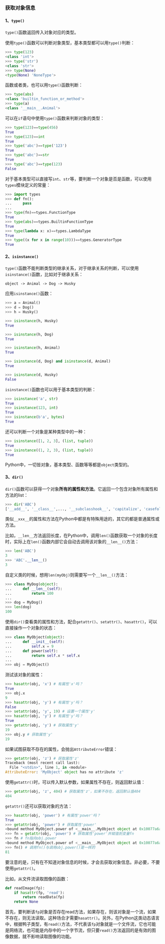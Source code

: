 ### 获取对象信息

#### 1、`type()`

`type()`函数返回传入对象对应的类型。

使用`type()`函数可以判断对象类型，基本类型都可以用`type()`判断：

```python
>>> type(123)
<class 'int'>
>>> type('str')
<class 'str'>
>>> type(None)
<type(None) 'NoneType'>
```

函数或者类，也可以用`type()`函数判断：

```python
>>> type(abs)
<class 'builtin_function_or_method'>
>>> type(a)
<class '__main__.Animal'>
```

可以在`if`语句中使用`type()`函数来判断对象的类型：

```python
>>> type(123)==type(456)
True
>>> type(123)==int
True
>>> type('abc')==type('123')
True
>>> type('abc')==str
True
>>> type('abc')==type(123)
False
```

对于基本类型可以直接写`int`、`str`等，要判断一个对象是否是函数，可以使用`types`模块定义的常量：

```python
>>> import types
>>> def fn():
...     pass
...
>>> type(fn)==types.FunctionType
True
>>> type(abs)==types.BuiltinFunctionType
True
>>> type(lambda x: x)==types.LambdaType
True
>>> type((x for x in range(10)))==types.GeneratorType
True
```

#### 2、`isinstance()`

`type()`函数不能判断类型的继承关系，对于继承关系的判断，可以使用`isinstance()`函数，比如对于继承关系：

```ascii
object -> Animal -> Dog -> Husky
```

应用`isinstance()`函数：

```python
>>> a = Animal()
>>> d = Dog()
>>> h = Husky()

>>> isinstance(h, Husky)
True

>>> isinstance(h, Dog)
True

>>> isinstance(h, Animal)
True

>>> isinstance(d, Dog) and isinstance(d, Animal)
True

>>> isinstance(d, Husky)
False
```

`isinstance()`函数也可以用于基本类型的判断：

```python
>>> isinstance('a', str)
True
>>> isinstance(123, int)
True
>>> isinstance(b'a', bytes)
True
```

还可以判断一个对象是某种类型中的一种：

```python
>>> isinstance([1, 2, 3], (list, tuple))
True
>>> isinstance((1, 2, 3), (list, tuple))
True
```

Python中，一切皆对象，基本类型、函数等等都是`object`类型的。

#### 3、`dir()`

`dir()`函数可以获得一个对象**所有的属性和方法**。它返回一个包含对象所有属性和方法的list：

```python
>>> dir('ABC')
['__add__', '__class__',..., '__subclasshook__', 'capitalize', 'casefold',..., 'zfill']
```

类似`__xxx__`的属性和方法在Python中都是有特殊用途的，其它的都是普通属性或方法。

比如，`__len__`方法返回长度，在Python中，调用`len()`函数获取一个对象的长度时，实际上在`len()`函数内部它会自动去调用该对象的`__len__()`方法：

```python
>>> len('ABC')
3
>>> 'ABC'.__len__()
3
```

自定义类的时候，想用`len(myObj)`则需要写一个`__len__()`方法：

```python
>>> class MyDog(object):
...     def __len__(self):
...         return 100
...
>>> dog = MyDog()
>>> len(dog)
100
```

使用`dir()`查看类的属性和方法，配合`getattr()`、`setattr()`、`hasattr()`，可以直接操作一个对象的状态：

```python
>>> class MyObject(object):
...     def __init__(self):
...         self.x = 9
...     def power(self):
...         return self.x * self.x
...
>>> obj = MyObject()
```

测试该对象的属性：

```python
>>> hasattr(obj, 'x') # 有属性'x'吗？
True
>>> obj.x
9
>>> hasattr(obj, 'y') # 有属性'y'吗？
False
>>> setattr(obj, 'y', 19) # 设置一个属性'y'
>>> hasattr(obj, 'y') # 有属性'y'吗？
True
>>> getattr(obj, 'y') # 获取属性'y'
19
>>> obj.y # 获取属性'y'
19
```

如果试图获取不存在的属性，会抛出`AttributeError`错误：

```python
>>> getattr(obj, 'z') # 获取属性'z'
Traceback (most recent call last):
  File "<stdin>", line 1, in <module>
AttributeError: 'MyObject' object has no attribute 'z'
```

使用`getattr()`时，可以传入默认参数，如果属性不存在，则返回默认值：

```python
>>> getattr(obj, 'z', 404) # 获取属性'z'，如果不存在，返回默认值404
404
```

`getattr()`还可以获取对象的方法：

```python
>>> hasattr(obj, 'power') # 有属性'power'吗？
True
>>> getattr(obj, 'power') # 获取属性'power'
<bound method MyObject.power of <__main__.MyObject object at 0x10077a6a0>>
>>> fn = getattr(obj, 'power') # 获取属性'power'并赋值到变量fn
>>> fn # fn指向obj.power
<bound method MyObject.power of <__main__.MyObject object at 0x10077a6a0>>
>>> fn() # 调用fn()与调用obj.power()是一样的
81
```

要注意的是，只有在不知道对象信息的时候，才会去获取对象信息。非必要，不要使用`getattr()`。

比如，从文件流读取图像的函数：

```python
def readImage(fp):
    if hasattr(fp, 'read'):
        return readData(fp)
    return None
```

首先，要判断该`fp`对象是否存在read方法，如果存在，则该对象是一个流，如果不存在，则无法读取。这种场合才需要`hasattr()`。另外，在Python这类动态语言中，根据鸭子类型，有`read()`方法，不代表该`fp`对象就是一个文件流，它也可能是网络流，也可能是内存中的一个字节流，但只要`read()`方法返回的是有效的图像数据，就不影响读取图像的功能。